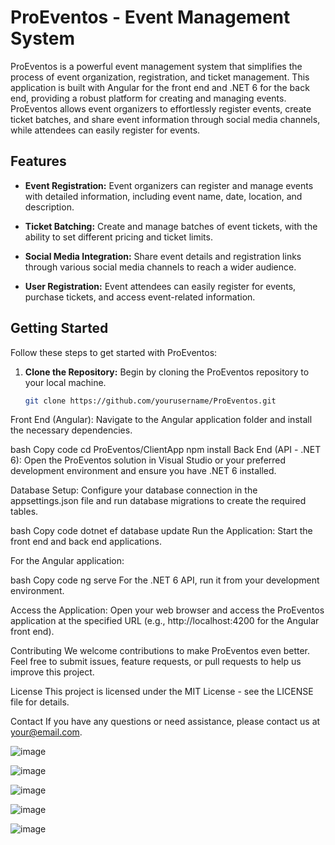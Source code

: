# ProEventos - Event Management System

ProEventos is a powerful event management system that simplifies the process of event organization, registration, and ticket management. This application is built with Angular for the front end and .NET 6 for the back end, providing a robust platform for creating and managing events. ProEventos allows event organizers to effortlessly register events, create ticket batches, and share event information through social media channels, while attendees can easily register for events.

## Features

- **Event Registration:** Event organizers can register and manage events with detailed information, including event name, date, location, and description.

- **Ticket Batching:** Create and manage batches of event tickets, with the ability to set different pricing and ticket limits.

- **Social Media Integration:** Share event details and registration links through various social media channels to reach a wider audience.

- **User Registration:** Event attendees can easily register for events, purchase tickets, and access event-related information.

## Getting Started

Follow these steps to get started with ProEventos:

1. **Clone the Repository:** Begin by cloning the ProEventos repository to your local machine.

   ```bash
   git clone https://github.com/yourusername/ProEventos.git
Front End (Angular): Navigate to the Angular application folder and install the necessary dependencies.

bash
Copy code
cd ProEventos/ClientApp
npm install
Back End (API - .NET 6): Open the ProEventos solution in Visual Studio or your preferred development environment and ensure you have .NET 6 installed.

Database Setup: Configure your database connection in the appsettings.json file and run database migrations to create the required tables.

bash
Copy code
dotnet ef database update
Run the Application: Start the front end and back end applications.

For the Angular application:

bash
Copy code
ng serve
For the .NET 6 API, run it from your development environment.

Access the Application: Open your web browser and access the ProEventos application at the specified URL (e.g., http://localhost:4200 for the Angular front end).

Contributing
We welcome contributions to make ProEventos even better. Feel free to submit issues, feature requests, or pull requests to help us improve this project.

License
This project is licensed under the MIT License - see the LICENSE file for details.

Contact
If you have any questions or need assistance, please contact us at your@email.com.

![image](https://user-images.githubusercontent.com/100293387/190882544-9096c27d-cfe0-4abb-9264-8cfed4327bb8.png)

![image](https://user-images.githubusercontent.com/100293387/190882546-cf0f49ba-9a32-4224-b513-fd45e88d0df3.png)

![image](https://user-images.githubusercontent.com/100293387/190882570-44983fcf-c38d-41a8-910d-36d4ab7deb63.png)

![image](https://user-images.githubusercontent.com/100293387/190882574-9916e212-a2e6-45e4-96b9-5bad3b01e29f.png)

![image](https://user-images.githubusercontent.com/100293387/190882587-cbfb0bbd-5a78-4278-bcbc-1bea5eeca11d.png)
